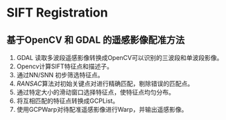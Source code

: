 # SIFT Registration

## 基于OpenCV 和 GDAL 的遥感影像配准方法

1. GDAL 读取多波段遥感影像转换成OpenCV可以识别的三波段和单波段影像。
2. Opencv计算SIFT特征点和描述子。
3. 通过NN/SNN 初步筛选特征点。
4. *RANSAC*算法对初始关键点对进行精确匹配，剔除错误的匹配点。
5. 通过特定大小的滑动窗口选择特征点，使特征点均匀分布。
6. 将互相匹配的特征点转换成GCPList。
7. 使用GCPWarp对待配准遥感影像进行Warp，并输出遥感影像。